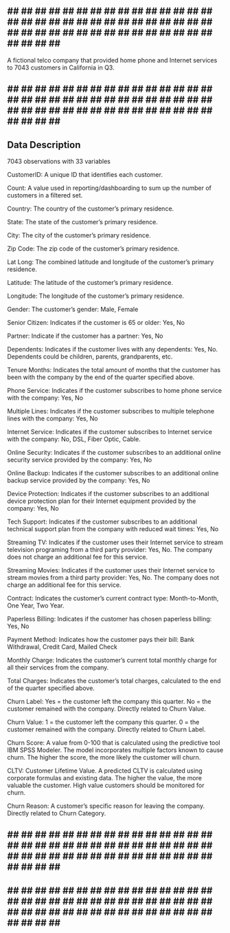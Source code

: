 ## ## ## ## ## ## ## ## ## ## ## ## ## ## ## ## ## ## ## ## ## ## ## ## ## ## ## ## ## ## ## ## ## ## ## ## ## ## ## ## ## ## ## ## ## ## ## ## ## ## ##

A fictional telco company that provided home phone and Internet services to 7043 customers in California in Q3.

## ## ## ## ## ## ## ## ## ## ## ## ## ## ## ## ## ## ## ## ## ## ## ## ## ## ## ## ## ## ## ## ## ## ## ## ## ## ## ## ## ## ## ## ## ## ## ## ## ## ##


## Data Description

7043 observations with 33 variables

CustomerID: A unique ID that identifies each customer.

Count: A value used in reporting/dashboarding to sum up the number of customers in a filtered set.

Country: The country of the customer’s primary residence.

State: The state of the customer’s primary residence.

City: The city of the customer’s primary residence.

Zip Code: The zip code of the customer’s primary residence.

Lat Long: The combined latitude and longitude of the customer’s primary residence.

Latitude: The latitude of the customer’s primary residence.

Longitude: The longitude of the customer’s primary residence.

Gender: The customer’s gender: Male, Female

Senior Citizen: Indicates if the customer is 65 or older: Yes, No

Partner: Indicate if the customer has a partner: Yes, No

Dependents: Indicates if the customer lives with any dependents: Yes, No. Dependents could be children, parents, grandparents, etc.

Tenure Months: Indicates the total amount of months that the customer has been with the company by the end of the quarter specified above.

Phone Service: Indicates if the customer subscribes to home phone service with the company: Yes, No

Multiple Lines: Indicates if the customer subscribes to multiple telephone lines with the company: Yes, No

Internet Service: Indicates if the customer subscribes to Internet service with the company: No, DSL, Fiber Optic, Cable.

Online Security: Indicates if the customer subscribes to an additional online security service provided by the company: Yes, No

Online Backup: Indicates if the customer subscribes to an additional online backup service provided by the company: Yes, No

Device Protection: Indicates if the customer subscribes to an additional device protection plan for their Internet equipment provided by the company: Yes, No

Tech Support: Indicates if the customer subscribes to an additional technical support plan from the company with reduced wait times: Yes, No

Streaming TV: Indicates if the customer uses their Internet service to stream television programing from a third party provider: Yes, No. The company does not charge an additional fee for this service.

Streaming Movies: Indicates if the customer uses their Internet service to stream movies from a third party provider: Yes, No. The company does not charge an additional fee for this service.

Contract: Indicates the customer’s current contract type: Month-to-Month, One Year, Two Year.

Paperless Billing: Indicates if the customer has chosen paperless billing: Yes, No

Payment Method: Indicates how the customer pays their bill: Bank Withdrawal, Credit Card, Mailed Check

Monthly Charge: Indicates the customer’s current total monthly charge for all their services from the company.

Total Charges: Indicates the customer’s total charges, calculated to the end of the quarter specified above.

Churn Label: Yes = the customer left the company this quarter. No = the customer remained with the company. Directly related to Churn Value.

Churn Value: 1 = the customer left the company this quarter. 0 = the customer remained with the company. Directly related to Churn Label.

Churn Score: A value from 0-100 that is calculated using the predictive tool IBM SPSS Modeler. The model incorporates multiple factors known to cause churn. The higher the score, the more likely the customer will churn.

CLTV: Customer Lifetime Value. A predicted CLTV is calculated using corporate formulas and existing data. The higher the value, the more valuable the customer. High value customers should be monitored for churn.

Churn Reason: A customer’s specific reason for leaving the company. Directly related to Churn Category.




## ## ## ## ## ## ## ## ## ## ## ## ## ## ## ## ## ## ## ## ## ## ## ## ## ## ## ## ## ## ## ## ## ## ## ## ## ## ## ## ## ## ## ## ## ## ## ## ## ## ##
## ## ## ## ## ## ## ## ## ## ## ## ## ## ## ## ## ## ## ## ## ## ## ## ## ## ## ## ## ## ## ## ## ## ## ## ## ## ## ## ## ## ## ## ## ## ## ## ## ## ##
